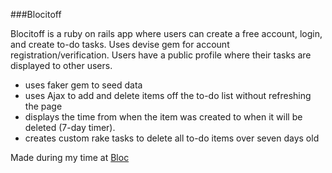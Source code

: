 ###Blocitoff

  Blocitoff is a ruby on rails app where users can create a free account, login, and create to-do tasks. Uses devise gem for account registration/verification. Users have a public profile where their tasks are displayed to other users.

  * uses faker gem to seed data
  * uses Ajax to add and delete items off the to-do list without refreshing the page
  * displays the time from when the item was created to when it will be deleted (7-day timer).
  * creates custom rake tasks to delete all to-do items over seven days old
  
  Made during my time at [Bloc](http://bloc.io)
